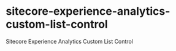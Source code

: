 # sitecore-experience-analytics-custom-list-control
Sitecore Experience Analytics Custom List Control
